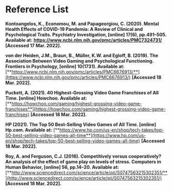 # Reference List

**Kontoangelos, K., Economou, M. and Papageorgiou, C. (2020). Mental Health Effects of COVID-19 Pandemia: A Review of Clinical and Psychological Traits. Psychiatry Investigation, \[online] 17(6), pp.491–505. Available at:** [**https://www.ncbi.nlm.nih.gov/pmc/articles/PMC7324731/** ](https://www.ncbi.nlm.nih.gov/pmc/articles/PMC7324731/)**\[Accessed 17 Mar. 2022].**

**von der Heiden, J.M., Braun, B., Müller, K.W. and Egloff, B. (2019). The Association Between Video Gaming and Psychological Functioning. Frontiers in Psychology, \[online] 10(1731). Available at:** [**https://www.ncbi.nlm.nih.gov/pmc/articles/PMC6676913/**](https://www.ncbi.nlm.nih.gov/pmc/articles/PMC6676913/) **\[Accessed 18 Mar. 2022].**

**Puckett, A. (2021). 40 Highest-Grossing Video Game Franchises of All Time. \[online] Howchoo. Available at:** [**https://howchoo.com/gaming/highest-grossing-video-game-franchises**](https://howchoo.com/gaming/highest-grossing-video-game-franchises) **\[Accessed 18 Mar. 2022].**

**HP (2021). The Top 50 Best-Selling Video Games of All Time. \[online] Hp.com. Available at:** [**https://www.hp.com/us-en/shop/tech-takes/top-50-best-selling-video-games-all-time**](https://www.hp.com/us-en/shop/tech-takes/top-50-best-selling-video-games-all-time) **\[Accessed 18 Mar. 2022].**

**Roy, A. and Ferguson, C.J. (2016). Competitively versus cooperatively? An analysis of the effect of game play on levels of stress. Computers in Human Behavior, \[online] 56, pp.14–20. Available at:** [**http://www.sciencedirect.com/science/article/pii/S0747563215302351/**](http://www.sciencedirect.com/science/article/pii/S0747563215302351/) **\[Accessed 18 Mar. 2022].**
